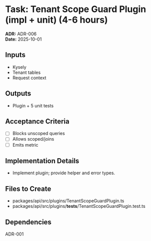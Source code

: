 # Task: Tenant Scope Guard Plugin (impl + unit) (4-6 hours)
**ADR:** ADR-006  
**Date:** 2025-10-01

## Inputs
- Kysely
- Tenant tables
- Request context

## Outputs
- Plugin + 5 unit tests

## Acceptance Criteria
- [ ] Blocks unscoped queries
- [ ] Allows scoped/joins
- [ ] Emits metric

## Implementation Details
- Implement plugin; provide helper and error types.

## Files to Create
- packages/api/src/plugins/TenantScopeGuardPlugin.ts
- packages/api/src/plugins/__tests__/TenantScopeGuardPlugin.test.ts

## Dependencies
ADR-001
